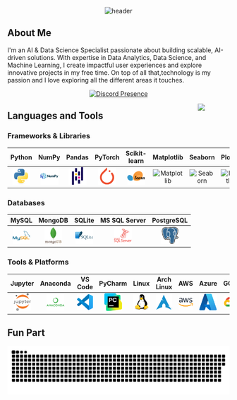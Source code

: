 <div align="center">
  
  ![header](https://capsule-render.vercel.app/api?type=venom&height=200&text=I%20am%20Abhinav.&fontSize=70&color=0:8871e5,100:b678c4&stroke=b678c4)

</div>

## About Me    
I'm an AI & Data Science Specialist passionate about building scalable, AI-driven solutions. With expertise in Data Analytics, Data Science, and Machine Learning, I create impactful user experiences and explore innovative projects in my free time. On top of all that,technology is my passion and I love exploring all the different areas it touches.

<div align="center">
  
  [![Discord Presence](https://lanyard.cnrad.dev/api/1107241247086739537?idleMessage=Working%20on%20Data%20with%20%E2%98%95)](https://discord.com/users/1107241247086739537)

</div>
<img src="https://64.media.tumblr.com/34784257378ce2c51675599159735772/tumblr_nd3b8i2gL01sedjuto1_400.gifv" align="right" width="72"/>

## Languages and Tools 

### Frameworks & Libraries
| Python | NumPy | Pandas | PyTorch | Scikit-learn | Matplotlib | Seaborn | Plotly | TensorFlow |
| :---: | :---: | :---: | :---: | :---: | :---: | :---: | :---: | :---: |
| <img src="https://github.com/devicons/devicon/blob/master/icons/python/python-original.svg" title="Python" alt="Python" width="40"/> | <img src="https://github.com/devicons/devicon/blob/master/icons/numpy/numpy-original-wordmark.svg" title="NumPy" alt="NumPy" width="40"/> | <img src="https://github.com/devicons/devicon/blob/master/icons/pandas/pandas-original.svg" title="Pandas" alt="Pandas" width="40"/> | <img src="https://github.com/devicons/devicon/blob/master/icons/pytorch/pytorch-original.svg" title="PyTorch" alt="PyTorch" width="40"/> | <img src="https://github.com/devicons/devicon/blob/master/icons/scikitlearn/scikitlearn-original.svg" title="Scikit-learn" alt="Scikit-learn" width="40"/> | <img src="https://upload.wikimedia.org/wikipedia/commons/8/84/Matplotlib_icon.svg" title="Matplotlib" alt="Matplotlib" width="40"/> | <img src="https://seaborn.pydata.org/_images/logo-mark-lightbg.svg" title="Seaborn" alt="Seaborn" width="40"/> | <img src="https://images.plot.ly/logo/new-branding/plotly-logomark.png" title="Plotly" alt="Plotly" width="40"/> | <img src="https://github.com/devicons/devicon/blob/master/icons/tensorflow/tensorflow-original.svg" title="TensorFlow" alt="TensorFlow" width="40"/> |

### Databases
| MySQL | MongoDB | SQLite | MS SQL Server | PostgreSQL |
| :---: | :---: | :---: | :---: | :---: |
| <img src="https://github.com/devicons/devicon/blob/master/icons/mysql/mysql-original-wordmark.svg" title="MySQL" alt="MySQL" width="40"/> | <img src="https://github.com/devicons/devicon/blob/master/icons/mongodb/mongodb-original-wordmark.svg" title="MongoDB" alt="MongoDB" width="40"/> | <img src="https://github.com/devicons/devicon/blob/master/icons/sqlite/sqlite-original-wordmark.svg" title="SQLite" alt="SQLite" width="40"/> | <img src="https://github.com/devicons/devicon/blob/master/icons/microsoftsqlserver/microsoftsqlserver-plain-wordmark.svg" title="MS SQL Server" alt="MS SQL Server" width="40"/> | <img src="https://github.com/devicons/devicon/blob/master/icons/postgresql/postgresql-original.svg" title="PostgreSQL" alt="PostgreSQL" width="40"/> |

### Tools & Platforms
| Jupyter | Anaconda | VS Code | PyCharm | Linux | Arch Linux | AWS | Azure | GCP | Git | GitHub | LaTeX |
| :---: | :---: | :---: | :---: | :---: | :---: | :---: | :---: | :---: | :---: | :---: | :---: |
| <img src="https://github.com/devicons/devicon/blob/master/icons/jupyter/jupyter-original-wordmark.svg" title="Jupyter" alt="Jupyter" width="40"/> | <img src="https://github.com/devicons/devicon/blob/master/icons/anaconda/anaconda-original-wordmark.svg" title="Anaconda" alt="Anaconda" width="40"/> | <img src="https://github.com/devicons/devicon/blob/master/icons/vscode/vscode-original.svg" title="VS Code" alt="VS Code" width="40"/> | <img src="https://github.com/devicons/devicon/blob/master/icons/pycharm/pycharm-original.svg" title="PyCharm" alt="PyCharm" width="40"/> | <img src="https://github.com/devicons/devicon/blob/master/icons/linux/linux-original.svg" title="Linux" alt="Linux" width="40"/> | <img src="https://github.com/devicons/devicon/blob/master/icons/archlinux/archlinux-original.svg" title="Arch Linux" alt="Arch Linux" width="40"/> | <img src="https://github.com/devicons/devicon/blob/master/icons/amazonwebservices/amazonwebservices-original-wordmark.svg" title="AWS" alt="AWS" width="40"/> | <img src="https://github.com/devicons/devicon/blob/master/icons/azure/azure-original.svg" title="Azure" alt="Azure" width="40"/> | <img src="https://github.com/devicons/devicon/blob/master/icons/googlecloud/googlecloud-original.svg" title="GCP" alt="GCP" width="40"/> | <img src="https://github.com/devicons/devicon/blob/master/icons/git/git-original.svg" title="Git" alt="Git" width="40"/> | <img src="https://github.com/devicons/devicon/blob/master/icons/github/github-original.svg" title="GitHub" alt="GitHub" width="40"/> | <img src="https://www.latex-project.org/about/logos/latex-project-logo_288x288.svg" title="LaTeX" alt="LaTeX" width="40"/> |

## Fun Part
</div> <p align="center"> <img width="1000" src="asset/github-snake.svg" alt="snake"/> </p>

